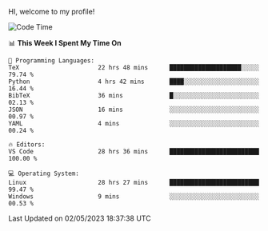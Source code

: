 HI, welcome to my profile!
<!--START_SECTION:waka-->
![Code Time](http://img.shields.io/badge/Code%20Time-827%20hrs%2010%20mins-blue)

📊 **This Week I Spent My Time On** 

```text
💬 Programming Languages: 
TeX                      22 hrs 48 mins      ████████████████████░░░░░   79.74 % 
Python                   4 hrs 42 mins       ████░░░░░░░░░░░░░░░░░░░░░   16.44 % 
BibTeX                   36 mins             █░░░░░░░░░░░░░░░░░░░░░░░░   02.13 % 
JSON                     16 mins             ░░░░░░░░░░░░░░░░░░░░░░░░░   00.97 % 
YAML                     4 mins              ░░░░░░░░░░░░░░░░░░░░░░░░░   00.24 % 

🔥 Editors: 
VS Code                  28 hrs 36 mins      █████████████████████████   100.00 % 

💻 Operating System: 
Linux                    28 hrs 27 mins      █████████████████████████   99.47 % 
Windows                  9 mins              ░░░░░░░░░░░░░░░░░░░░░░░░░   00.53 % 
```


 Last Updated on 02/05/2023 18:37:38 UTC
<!--END_SECTION:waka-->
